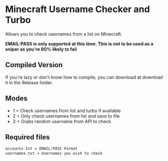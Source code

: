 # Minecraft Username Checker and Turbo

Allows you to check usernames from a list on Minecraft.

**EMAIL:PASS is only supported at this time. This is not to be used as a sniper as you're 80% likely to fail**

## Compiled Version
If you're lazy or don't know how to compile, you can download at download it in the Release folder.

## Modes
- 1 = Check usernames from list and turbo if available
- 2 = Only check usernames from list and save to file
- 3 = Grabs random username from API to check

## Required files
```sh
accounts.txt = EMAIL:PASS Format
usernames.txt = Usernames you wish to check
```
